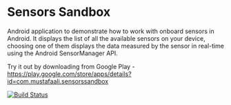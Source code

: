 Sensors Sandbox
==============

Android application to demonstrate how to work with onboard sensors in Android. It displays the list of all the available sensors on your device, choosing one of them displays the data measured by the sensor in real-time using the Android SensorManager API.

Try it out by downloading from Google Play - https://play.google.com/store/apps/details?id=com.mustafaali.sensorssandbox

[![Build Status](https://travis-ci.org/themvrck/SensorsSandbox.png)](https://travis-ci.org/themvrck/SensorsSandbox)
